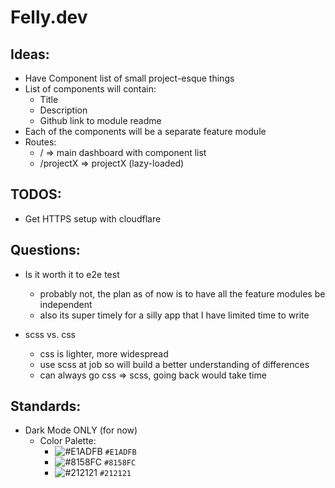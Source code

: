 # Felly.dev

## Ideas:

* Have Component list of small project-esque things
* List of components will contain:
    * Title
    * Description
    * Github link to module readme
* Each of the components will be a separate feature module
* Routes:
    * / => main dashboard with component list
    * /projectX => projectX (lazy-loaded)

## TODOS:

* Get HTTPS setup with cloudflare

## Questions:

* Is it worth it to e2e test
    * probably not, the plan as of now is to have all the feature modules be independent
    * also its super timely for a silly app that I have limited time to write

* scss vs. css
    * css is lighter, more widespread
    * use scss at job so will build a better understanding of differences
    * can always go css => scss, going back would take time

## Standards:

* Dark Mode ONLY (for now)
    * Color Palette:
        * ![#E1ADFB](https://placehold.it/15/E1ADFB/000000?text=+) `#E1ADFB`
        * ![#8158FC](https://placehold.it/15/8158FC/000000?text=+) `#8158FC`
        * ![#212121](https://placehold.it/15/212121/000000?text=+) `#212121`